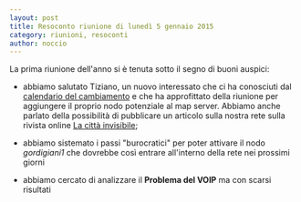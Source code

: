 ```yaml
---
layout: post
title: Resoconto riunione di lunedì 5 gennaio 2015
category: riunioni, resoconti
author: noccio
---
```


La prima riunione dell'anno si è tenuta sotto il segno di buoni auspici:

- abbiamo salutato Tiziano, un nuovo interessato che ci ha conosciuti
  dal
  [calendario del cambiamento](http://firenze.ninux.org/rassegnastampa/2014/12/27/Ninux-sul-calendario-del-cambiamento-2015/)
  e che ha approfittato della riunione per aggiungere il proprio nodo
  potenziale al map server.
  Abbiamo anche parlato della possibilità di pubblicare un articolo
  sulla nostra rete sulla rivista online
  [La città invisibile](http://www.perunaltracitta.org);

- abbiamo sistemato i passi "burocratici" per poter attivare il nodo
  *gordigiani1* che dovrebbe così entrare all'interno della rete nei
  prossimi giorni

- abbiamo cercato di analizzare il **Problema del VOIP** ma con scarsi
  risultati
